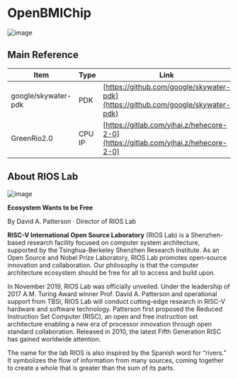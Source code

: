 # OpenBMIChip
![image](https://github.com/riosmpw/OpenBMIChip/assets/100336131/4f9983fb-7a80-4919-8fa0-c90dcd38780b)



## Main Reference


| Item                   | Type    | Link             | Comment |
|------------------------|---------|------------------|---------|
| google/skywater-pdk    | PDK     | [https://github.com/google/skywater-pdk](https://github.com/google/skywater-pdk)               |         |
| GreenRio2.0            | CPU IP  | [https://gitlab.com/yihai.z/hehecore-2-0](https://gitlab.com/yihai.z/hehecore-2-0)             |         |




## About RIOS Lab

![image](https://github.com/riosmpw/OpenBMIChip/assets/100336131/28ad1797-bbd2-4cdf-8fa4-e77604fef1e3)



**Ecosystem Wants to be Free**

By David A. Patterson · Director of RIOS Lab

**RISC-V International Open Source Laboratory** (RIOS Lab) is a Shenzhen-based research facility focused on computer system architecture, supported by the Tsinghua-Berkeley Shenzhen Research Institute. As an Open Source and Nobel Prize Laboratory, RIOS Lab promotes open-source innovation and collaboration. Our philosophy is that the computer architecture ecosystem should be free for all to access and build upon.

In November 2019, RIOS Lab was officially unveiled. Under the leadership of 2017 A.M. Turing Award winner Prof. David A. Patterson and operational support from TBSI,  RIOS Lab will conduct cutting-edge research in RISC-V hardware and software technology. Patterson first proposed the Reduced Instruction Set Computer (RISC), an open and free instruction set architecture enabling a new era of processor innovation through open standard collaboration. Released in 2010, the latest Fifth Generation RISC has gained worldwide attention.

The name for the lab RIOS is also inspired by the Spanish word for “rivers.” It symbolizes the flow of information from many sources, coming together to create a whole that is greater than the sum of its parts.
